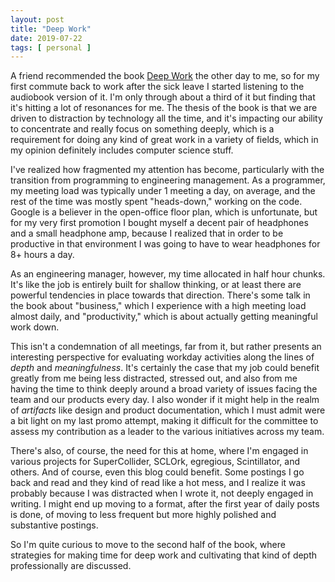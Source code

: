```yaml
---
layout: post
title: "Deep Work"
date: 2019-07-22
tags: [ personal ]
---
```


A friend recommended the book [Deep Work](http://www.calnewport.com/books/deep-work/) the other day to me, so for my
first commute back to work after the sick leave I started listening to the audiobook version of it. I'm only through
about a third of it but finding that it's hitting a lot of resonances for me. The thesis of the book is that we are
driven to distraction by technology all the time, and it's impacting our ability to concentrate and really focus on
something deeply, which is a requirement for doing any kind of great work in a variety of fields, which in my opinion
definitely includes computer science stuff.

I've realized how fragmented my attention has become, particularly with the transition from programming to engineering
management. As a programmer, my meeting load was typically under 1 meeting a day, on average, and the rest of the time
was mostly spent "heads-down," working on the code. Google is a believer in the open-office floor plan, which is
unfortunate, but for my very first promotion I bought myself a decent pair of headphones and a small headphone amp,
because I realized that in order to be productive in that environment I was going to have to wear headphones for 8+
hours a day.

As an engineering manager, however, my time allocated in half hour chunks. It's like the job is entirely built for
shallow thinking, or at least there are powerful tendencies in place towards that direction. There's some talk in the
book about "business," which I experience with a high meeting load almost daily, and "productivity," which is about
actually getting meaningful work down.

This isn't a condemnation of all meetings, far from it, but rather presents an interesting perspective for evaluating
workday activities along the lines of *depth* and *meaningfulness*. It's certainly the case that my job could benefit
greatly from me being less distracted, stressed out, and also from me having the time to think deeply around a broad
variety of issues facing the team and our products every day. I also wonder if it might help in the realm of *artifacts*
like design and product documentation, which I must admit were a bit light on my last promo attempt, making it difficult
for the committee to assess my contribution as a leader to the various initiatives across my team.

There's also, of course, the need for this at home, where I'm engaged in various projects for SuperCollider, SCLOrk,
egregious, Scintillator, and others. And of course, even this blog could benefit. Some postings I go back and read and
they kind of read like a hot mess, and I realize it was probably because I was distracted when I wrote it, not deeply
engaged in writing. I might end up moving to a format, after the first year of daily posts is done, of moving to less
frequent but more highly polished and substantive postings.

So I'm quite curious to move to the second half of the book, where strategies for making time for deep work and
cultivating that kind of depth professionally are discussed.

